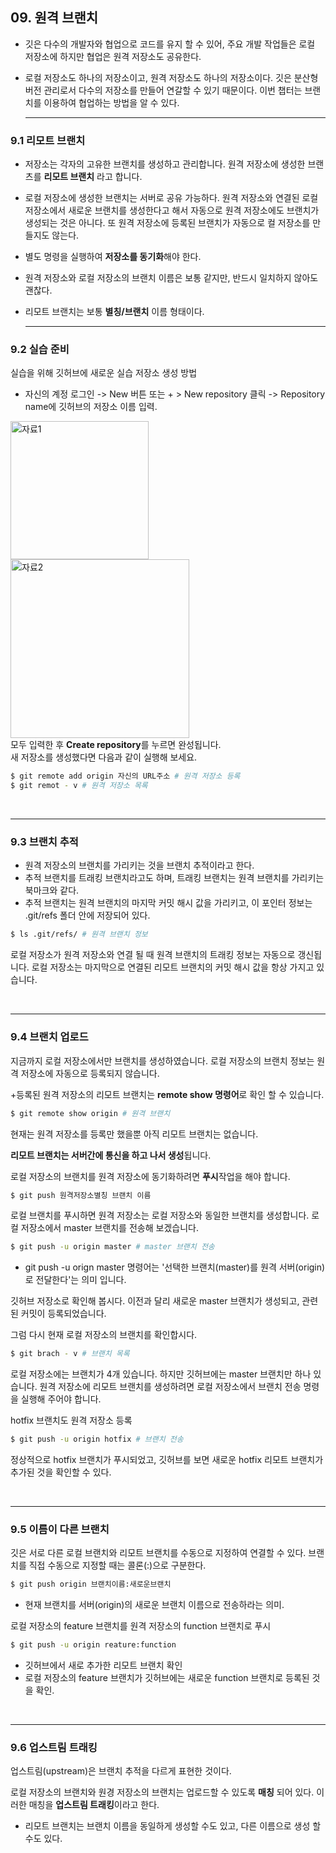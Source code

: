 <!-- 6장 브랜치
    09. 원격 브랜치 -->

## 09. 원격 브랜치

- 깃은 다수의 개발자와 협업으로 코드를 유지 할 수 있어, 주요 개발 작업들은 로컬 저장소에 하지만 협업은 원격 저장소도 공유한다.

- 로컬 저장소도 하나의 저장소이고, 원격 저장소도 하나의 저장소이다.
  깃은 분산형 버전 관리로서 다수의 저장소를 만들어 연갈할 수 있기 때문이다. 이번 챕터는 브랜치를 이용하여 협업하는 방법을 알 수 있다.
  <br><hr>

### 9.1 리모트 브랜치

- 저장소는 각자의 고유한 브랜치를 생성하고 관리합니다. 원격 저장소에 생성한 브랜츠를 <b>리모트 브랜치</b> 라고 합니다.
  <br>

- 로컬 저장소에 생성한 브랜치는 서버로 공유 가능하다. 원격 저장소와 연결된 로컬 저장소에서 새로운 브랜치를 생성한다고 해서 자동으로 원격 저장소에도 브랜치가 생성되는 것은 아니다.
  또 원격 저장소에 등록된 브랜치가 자동으로 컬 저장소를 만들지도 않는다. <br>

- 별도 명령을 실행하여 <b>저장소를 동기화</b>해야 한다.

- 원격 저장소와 로컬 저장소의 브랜치 이름은 보통 같지만, 반드시 일치하지 않아도 괜찮다.<br>

- 리모트 브랜치는 보통 <b>별칭/브랜치</b> 이름 형태이다.
  <br><hr>

### 9.2 실습 준비

실습을 위해 깃허브에 새로운 실습 저장소 생성 방법

- 자신의 계정 로그인 -> New 버튼 또는 + > New repository 클릭 -> Repository name에 깃허브의 저장소 이름 입력.

<img width="221" alt="자료1" src="https://user-images.githubusercontent.com/111054617/194755196-0f0a700a-6448-4db4-82b1-b1d2507ae25a.png">
<img width="286" alt="자료2" src="https://user-images.githubusercontent.com/111054617/194755243-88149b8a-79c6-4db1-87db-86f9f698a827.png">

<br>
모두 입력한 후 <b>Create repository</b>를 누르면 완성됩니다.

<br>
새 저장소를 생성했다면 다음과 같이 실행해 보세요.

```bash
$ git remote add origin 자신의 URL주소 # 원격 저장소 등록
$ git remot - v # 원격 저장소 목록
```

<br><hr>

### 9.3 브랜치 추적

- 원격 저장소의 브랜치를 가리키는 것을 브랜치 추적이라고 한다.
- 추적 브랜치를 트래킹 브랜치라고도 하며, 트래킹 브랜치는 원격 브랜치를 가리키는 북마크와 같다.
- 추적 브랜치는 원격 브랜치의 마지막 커밋 해시 값을 가리키고, 이 포인터 정보는 .git/refs 폴더 안에 저장되어 있다.

```bash
$ ls .git/refs/ # 원격 브랜치 정보
```

로컬 저장소가 원격 저장소와 연결 될 때 원격 브랜치의 트래킹 정보는 자동으로
갱신됩니다. 로컬 저장소는 마지막으로 연결된 리모트 브랜치의 커밋 해시 값을 항상 가지고 있습니다.

<br><hr>

### 9.4 브랜치 업로드

지금까지 로컬 저장소에서만 브랜치를 생성하였습니다. 로컬 저장소의 브랜치 정보는 원격 저장소에 자동으로 등록되지 않습니다.

+등록된 원격 저장소의 리모트 브랜치는 <b>remote show 명령어</b>로 확인 할 수 있습니다.

```bash
$ git remote show origin # 원격 브랜치
```

현재는 원격 저장소를 등록만 했을뿐 아직 리모트 브랜치는 없습니다.

<b>리모트 브랜치는 서버간에 통신을 하고 나서 생성</b>됩니다.

로컬 저장소의 브랜치를 원격 저장소에 동기화하려면 <b>푸시</b>작업을 해야 합니다.

```bash
$ git push 원격저장소별칭 브랜치 이름
```

로컬 브랜치를 푸시하면 원격 저장소는 로컬 저장소와 동일한 브랜치를 생성합니다. 로컬 저장소에서 master 브랜치를 전송해 보겠습니다.

```bash
$ git push -u origin master # master 브랜치 전송
```

- git push -u orign master 명령어는 '선택한 브랜치(master)를 원격 서버(origin)로 전달한다'는 의미 입니다.

깃허브 저장소로 확인해 봅시다. 이전과 달리 새로운 master 브랜치가 생성되고, 관련된 커밋이 등록되었습니다.

그럼 다시 현재 로컬 저장소의 브랜치를 확인합시다.

```bash
$ git brach - v # 브랜치 목록
```

로컬 저장소에는 브랜치가 4개 있습니다. 하지만 깃허브에는 master 브랜치만 하나 있습니다. 원격 저장소에 리모트 브랜치를 생성하려면 로컬 저장소에서 브랜치 전송 명령을 실행해 주어야 합니다.

hotfix 브랜치도 원격 저장소 등록

```bash
$ git push -u origin hotfix # 브랜치 전송
```

정상적으로 hotfix 브랜치가 푸시되었고, 깃허브를 보면 새로운 hotfix 리모트 브랜치가 추가된 것을 확인할 수 있다.

<br><hr>

### 9.5 이름이 다른 브랜치

깃은 서로 다른 로컬 브랜치와 리모트 브랜치를 수동으로 지정하여 연결할 수 있다. 브랜치를 직접 수동으로 지정할 때는 콜론(:)으로 구분한다.

```bash
$ git push origin 브랜치이름:새로운브랜치
```

- 현재 브랜치를 서버(origin)의 새로운 브랜치 이름으로 전송하라는 의미.

로컬 저장소의 feature 브랜치를 원격 저장소의 function 브랜치로 푸시

```bash
$ git push -u origin reature:function
```

- 깃허브에서 새로 추가한 리모트 브랜치 확인
- 로컬 저장소의 feature 브랜치가 깃허브에는 새로운 function 브랜치로 등록된 것을 확인.

<br><hr>

### 9.6 업스트림 트래킹

업스트림(upstream)은 브랜치 추적을 다르게 표현한 것이다.

로컬 저장소의 브랜치와 원경 저장소의 브랜치는 업로드할 수 있도록 <b>매칭</b> 되어 있다. 이러한 매칭을 <b>업스트림 트래킹</b>이라고 한다.

- 리모트 브랜치는 브랜치 이름을 동일하게 생성할 수도 있고, 다른 이름으로 생성 할 수도 있다.
